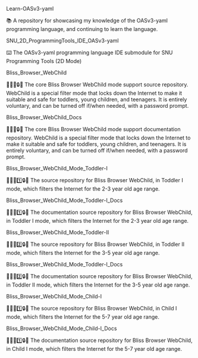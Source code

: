
Learn-OASv3-yaml

📚️ A repository for showcasing my knowledge of the OASv3-yaml programming language, and continuing to learn the language. 

SNU_2D_ProgrammingTools_IDE_OASv3-yaml

⌨️ The OASv3-yaml programming language IDE submodule for SNU Programming Tools (2D Mode)

Bliss_Browser_WebChild

🌳️🌐️🧒️🔒️💾️ The core Bliss Browser WebChild mode support source repository. WebChild is a special filter mode that locks down the Internet to make it suitable and safe for toddlers, young children, and teenagers. It is entirely voluntary, and can be turned off if/when needed, with a password prompt.

Bliss_Browser_WebChild_Docs

🌳️🌐️🧒️🔒️📖️ The core Bliss Browser WebChild mode support documentation repository. WebChild is a special filter mode that locks down the Internet to make it suitable and safe for toddlers, young children, and teenagers. It is entirely voluntary, and can be turned off if/when needed, with a password prompt.

Bliss_Browser_WebChild_Mode_Toddler-I

🌳️🌐️👶️1️⃣️🔒️💾️ The source repository for Bliss Browser WebChild, in Toddler I mode, which filters the Internet for the 2-3 year old age range.

Bliss_Browser_WebChild_Mode_Toddler-I_Docs

🌳️🌐️👶️1️⃣️🔒️📖️ The documentation source repository for Bliss Browser WebChild, in Toddler I mode, which filters the Internet for the 2-3 year old age range.

Bliss_Browser_WebChild_Mode_Toddler-II

🌳️🌐️👶️2️⃣️🔒️💾️ The source repository for Bliss Browser WebChild, in Toddler II mode, which filters the Internet for the 3-5 year old age range.

Bliss_Browser_WebChild_Mode_Toddler-I_Docs

🌳️🌐️👶️2️⃣️🔒️📖️ The documentation source repository for Bliss Browser WebChild, in Toddler II mode, which filters the Internet for the 3-5 year old age range.

Bliss_Browser_WebChild_Mode_Child-I

🌳️🌐️🧒️1️⃣️🔒️💾️ The source repository for Bliss Browser WebChild, in Child I mode, which filters the Internet for the 5-7 year old age range.

Bliss_Browser_WebChild_Mode_Child-I_Docs

🌳️🌐️🧒️1️⃣️🔒️📖️ The documentation source repository for Bliss Browser WebChild, in Child I mode, which filters the Internet for the 5-7 year old age range.

